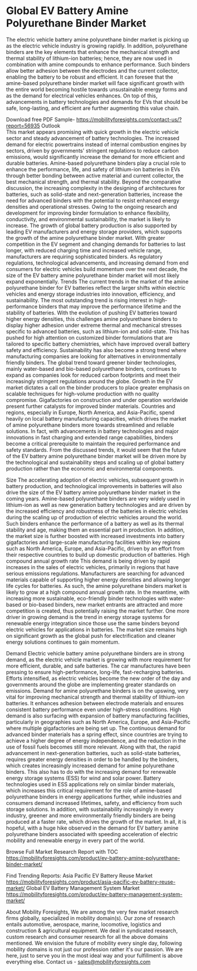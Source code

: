 # Global EV Battery Amine Polyurethane Binder Market
The electric vehicle battery amine polyurethane binder market is picking up as the electric vehicle industry is growing rapidly. In addition, polyurethane binders are the key elements that enhance the mechanical strength and thermal stability of lithium-ion batteries; hence, they are now used in combination with amine compounds to enhance performance. Such binders allow better adhesion between the electrodes and the current collector, enabling the battery to be robust and efficient. It can foresee that the amine-based polyurethane binder market will face significant growth with the entire world becoming hostile towards unsustainable energy forms and as the demand for electrical vehicles enhances. On top of this, advancements in battery technologies and demands for EVs that should be safe, long-lasting, and efficient are further augmenting this value chain.

Download free PDF Sample- https://mobilityforesights.com/contact-us/?report=56935
Outlook                                                                                                                              
This market appears promising with quick growth in the electric vehicle sector and steady advancement of battery technologies. The increased demand for electric powertrains instead of internal combustion engines by sectors, driven by governments' stringent regulations to reduce carbon emissions, would significantly increase the demand for more efficient and durable batteries. Amine-based polyurethane binders play a crucial role to enhance the performance, life, and safety of lithium-ion batteries in EVs through better bonding between active material and current collector, the best mechanical strength, and thermal stability. Beyond the comparative discussion, the increasing complexity in the designing of architectures for batteries, such as solid-state and next-generation batteries, increase the need for advanced binders with the potential to resist enhanced energy densities and operational stresses. Owing to the ongoing research and development for improving binder formulation to enhance flexibility, conductivity, and environmental sustainability, the market is likely to increase. The growth of global battery production is also supported by leading EV manufacturers and energy storage providers, which supports the growth of the amine polyurethane binder market. With greater competition in the EV segment and changing demands for batteries to last longer, with reduced charging time and increased vehicle range, manufacturers are requiring sophisticated binders. As regulatory regulations, technological advancements, and increasing demand from end consumers for electric vehicles build momentum over the next decade, the size of the EV battery amine polyurethane binder market will most likely expand exponentially.
Trends
The current trends in the market of the amine polyurethane binder for EV batteries reflect the larger shifts within electric vehicles and energy storage industries into innovation, efficiency, and sustainability. The most outstanding trend is rising interest in high-performance binders that may improve the performance lifetime and the stability of batteries. With the evolution of pushing EV batteries toward higher energy densities, this challenges amine polyurethane binders to display higher adhesion under extreme thermal and mechanical stresses specific to advanced batteries, such as lithium-ion and solid-state. This has pushed for high attention on customized binder formulations that are tailored to specific battery chemistries, which have improved overall battery safety and efficiency. Sustainability has also become a strong trend where manufacturing companies are looking for alternatives in environmentally friendly binders. The global trend toward greener binder technologies, mainly water-based and bio-based polyurethane binders, continues to expand as companies look for reduced carbon footprints and meet their increasingly stringent regulations around the globe. Growth in the EV market dictates a call on the binder producers to place greater emphasis on scalable techniques for high-volume production with no quality compromise. Gigafactories on construction and under operation worldwide present further catalysts for improved binder materials. Countries and regions, especially in Europe, North America, and Asia-Pacific, spend heavily on local battery manufacturing capacities, which drives the market of amine polyurethane binders more towards streamlined and reliable solutions. In fact, with advancements in battery technologies and major innovations in fast charging and extended range capabilities, binders become a critical prerequisite to maintain the required performance and safety standards. From the discussed trends, it would seem that the future of the EV battery amine polyurethane binder market will be driven more by the technological and sustainability steps and scaling up of global battery production rather than the economic and environmental components.

Size
The accelerating adoption of electric vehicles, subsequent growth in battery production, and technological improvements in batteries will also drive the size of the EV battery amine polyurethane binder market in the coming years. Amine-based polyurethane binders are very widely used in lithium-ion as well as new generation battery technologies and are driven by the increased efficiency and robustness of the batteries in electric vehicles during the scaling up of production of electric vehicles around the world. Such binders enhance the performance of a battery as well as its thermal stability and age, making them an essential part in production. In addition, the market size is further boosted with increased investments into battery gigafactories and large-scale manufacturing facilities within key regions such as North America, Europe, and Asia-Pacific, driven by an effort from their respective countries to build up domestic production of batteries. High compound annual growth rate This demand is being driven by rapid increases in the sales of electric vehicles, primarily in regions that have serious emissions regulations. Manufacturers are searching for advanced materials capable of supporting higher energy densities and allowing longer life cycles for batteries. As such, the amine polyurethane binders market is likely to grow at a high compound annual growth rate. In the meantime, with increasing more sustainable, eco-friendly binder technologies with water-based or bio-based binders, new market entrants are attracted and more competition is created, thus potentially raising the market further. One more driver in growing demand is the trend in energy storage systems for renewable energy integration since those use the same binders beyond electric vehicles for applications in batteries. The market size remains high on significant growth as the global push for electrification and cleaner energy solutions continues to gain momentum.


Demand 
Electric vehicle battery amine polyurethane binders are in strong demand, as the electric vehicle market is growing with more requirement for more efficient, durable, and safe batteries. The car manufactures have been pressing to ensure high-performance, long-life, fast-recharging batteries. Efforts intensified, as electric vehicles become the new order of the day and governments around the globe are implementing greater standards on emissions. Demand for amine polyurethane binders is on the upswing, very vital for improving mechanical strength and thermal stability of lithium-ion batteries. It enhances adhesion between electrode materials and ensures consistent battery performance even under high-stress conditions. High demand is also surfacing with expansion of battery manufacturing facilities, particularly in geographies such as North America, Europe, and Asia-Pacific where multiple gigafactories are being set up. The continuous demand for advanced binder materials has a spring effect, since countries are trying to achieve a higher degree of energy independence, and the reduction in the use of fossil fuels becomes still more relevant. Along with that, the rapid advancement in next-generation batteries, such as solid-state batteries, requires greater energy densities in order to be handled by the binders, which creates increasingly increased demand for amine polyurethane binders. This also has to do with the increasing demand for renewable energy storage systems (ESS) for wind and solar power. Battery technologies used in ESS applications rely on similar binder materials, which increases this critical requirement for the role of amine-based polyurethane binders in energy applications further, while industries and consumers demand increased lifetimes, safety, and efficiency from such storage solutions. In addition, with sustainability increasingly in every industry, greener and more environmentally friendly binders are being produced at a faster rate, which drives the growth of the market. In all, it is hopeful, with a huge hike observed in the demand for EV battery amine polyurethane binders associated with speeding acceleration of electric mobility and renewable energy in every part of the world.



Browse Full Market Research Report with TOC 
https://mobilityforesights.com/product/ev-battery-amine-polyurethane-binder-market/

Find Trending Reports:
Asia Pacific EV Battery Reuse Market
https://mobilityforesights.com/product/asia-pacific-ev-battery-reuse-market/
Global EV Battery Management System Market
https://mobilityforesights.com/product/ev-battery-management-system-market/


About Mobility Foresights,
We are among the very few market research firms globally, specialized in mobility domain(s). Our zone of research entails automotive, aerospace, marine, locomotive, logistics and construction & agricultural equipment. We deal in syndicated research, custom research and consumer research for all the above domains mentioned.
We envision the future of mobility every single day, following mobility domains is not just our profession rather it's our passion. We are here, just to serve you in the most ideal way and your fulfillment is above everything else. Contact us -  sales@mobilityforesights.com 


